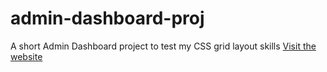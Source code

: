 # admin-dashboard-proj
A short Admin Dashboard project to test my CSS grid layout skills
[Visit the website](https://alexcarron.github.io/admin-dashboard-proj/)
